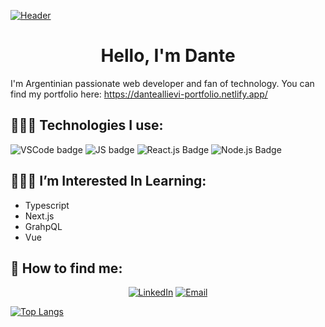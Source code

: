 [![Header](https://source.unsplash.com/hbb6GkG6p9M/1000x200)](https://danteallievi.github.io)

<h1 align="center"> Hello, I'm Dante </h1>

I'm Argentinian passionate web developer and fan of technology. You can find my portfolio here: https://danteallievi-portfolio.netlify.app/

## 👨🏽‍💻 Technologies I use:

![VSCode badge](https://img.shields.io/badge/IDE-VSCode-blue?style=flat&logo=Visual-Studio-Code&logoColor=blue)&nbsp;![JS badge](https://img.shields.io/badge/Code-Javascript-blue?style=flat&logo=javascript)&nbsp;![React.js Badge](https://img.shields.io/badge/Code-React.js-blue?style=flat&logo=react)&nbsp;![Node.js Badge](https://img.shields.io/badge/Code-node.js-blue?style=flat&logo=node.js)

## 👨🏽‍🎓 I’m Interested In Learning:<br>

- Typescript
- Next.js
- GrahpQL
- Vue

## 📧 How to find me:
<p align="center">
<a href="https://www.linkedin.com/in/dante-allievi-3907291b2/"><img alt="LinkedIn" src="https://img.shields.io/badge/LinkedIn-Dante%20Allievi%20-blue?style=flat-square&logo=linkedin"></a>
<a href="mailto:danteallievi@gmail.com"><img alt="Email" src="https://img.shields.io/badge/Email-danteallievi@gmail.com-blue?style=flat-square&logo=gmail"></a>
</p>






[![Top Langs](https://github-readme-stats.vercel.app/api/top-langs/?username=danteallievi&layout=compact&theme=dracula)](#)
